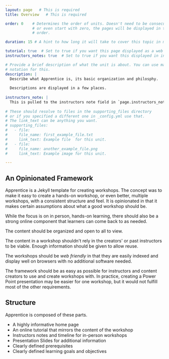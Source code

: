 ```yaml
---
layout: page   # This is required
title: Overview   # This is required

order: 0    # Determines the order of units. Doesn't need to be consecutive though
            # or even start with zero, the pages will be displayed in their sort
            # order.

duration: 15 # A hint to how long it will take to cover this topic in mintues.

tutorial: true  # Set to true if you want this page displayed as a web page
instructors_notes: true  # Set to true if you want this displayed in instructors notes

# Provide a brief description of what the unit is about. You can use markdown
# notation for this.
description: |
  Describe what Apprentice is, its basic organization and philosphy.
  
  Descriptions are displayed in a few places.
  
instructors_note: |
  This is pulled to the instructors note field in `page.instructors_note` field.
  
# These should resolve to files in the supporting_files directory
# or if you specified a different one in _config.yml use that.
# The link_text can be anything you want.
# supporting_files:
#   - file:
#     file_name: first_example_file.txt
#     link_text: Example file  for this unit.
#   - file:
#     file_name: another_example_file.png
#     link_text: Example image for this unit.

---
```


## An Opinionated Framework

Apprentice is a Jekyll template for creating workshops. The concept was to
make it easy to create a hands-on workshop, or even better, multiple workshops, 
with a consistent structure and feel. It is opinionated in that it makes certain
assumptions about what a good workshop should be.

While the focus is on in person, hands-on learning, there should also
be a strong online component that learners can come back to as needed.

The content should be organized and open to all to view. 

The content in a workshop shouldn't rely in the creators' or past
instructors to be viable. Enough information should be given to allow reuse.

The workshops should be *web friendly* in that they are easily indexed 
and display well on browsers with no additional software needed.

The framework should be as easy as possible for instructors and content
creators to use and create workshops with. In practice, creating a 
Power Point presentation may be easier for one workshop, but it would not
fulfill most of the other requirements.

## Structure

Apprentice is composed of these parts.

- A highly informative home page
- An online tutorial that mirrors the content of the workshop
- Instructors notes and timeline for in-person workshops
- Presentation Slides for additional information
- Clearly defined prerequisites
- Clearly defined learning goals and objectives





